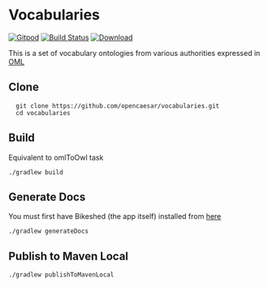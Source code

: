 # Vocabularies

[![Gitpod](https://img.shields.io/badge/gitpod-open-blue?logo=gitpod)](https://gitpod.io/#https://github.com/opencaesar/vocabularies) 
[![Build Status](https://travis-ci.org/opencaesar/vocabularies.svg?branch=master)](https://travis-ci.org/opencaesar/vocabularies)
[ ![Download](https://api.bintray.com/packages/opencaesar/vocabularies/vocabularies/images/download.svg) ](https://bintray.com/opencaesar/vocabularies/vocabularies/_latestVersion)

This is a set of vocabulary ontologies from various authorities expressed in [OML](https://github.com/opencaesar/oml)

## Clone
```
  git clone https://github.com/opencaesar/vocabularies.git
  cd vocabularies
```

## Build
Equivalent to omlToOwl task
```
./gradlew build
```

## Generate Docs
You must first have Bikeshed (the app itself) installed from [here](https://tabatkins.github.io/bikeshed/#install-final)
```
./gradlew generateDocs
```

## Publish to Maven Local
```
./gradlew publishToMavenLocal
```
